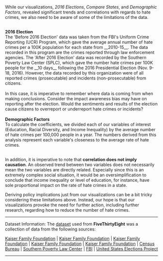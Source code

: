 While our visualizations, _2016 Elections_, _Compare States_, and 
_Demographic Factors_, revealed significant trends and correlations with regards 
to hate crimes, we also need to be aware of some of the limitations of the data.

<p class = "indented"> 
  <br>
  <b>2016 Election</b>
  <br>
  The 'Before 2016 Election' data was taken from the FBI's Uniform Crime 
  Reporting (UCR) Program, which gave the average annual number of hate crimes 
  per a 100K population for each state from __2010-15__. The data recorded in 
  this program are the crimes reported through law enforcement agencies. The 
  'After 2016 Election' data was recorded by the Southern Poverty Law Center 
  (SPLC), which gave the number hate crimes per 100K people for the __10 days__ 
  following the 2016 Presidential Election (Nov. 9-18, 2016). However, the data 
  recorded by this organization were of all reported crimes (prosecutable) and 
  incidents (non-prosecutable) from citizens.
  <br>
  <br>
  In this case, it is imperative to remember where data is coming from when
  making conclusions. Consider the impact awareness bias may have on reporting 
  after the election. Would the sentiments and results of the election cause 
  citizens to overreport or underreport hate crimes or incidents?
  <br>
  <br>
  <b>Demographic Factors</b>
  <br>
  To calculate the coefficients, we divided each of our variables of interest 
  (Education, Racial Diversity, and Income Inequality) by the average number of 
  hate crimes per 100,000 people in a year. The numbers derived from this 
  analysis represent each variable's closeness to the average rate of hate 
  crimes.
  <br>
  <br>
</p>

In addition, it is imperative to note that 
**correlation does not imply causation**. An observed trend between two 
variables does not necessarily mean the two variables are directly related. 
Especially since this is an extremely complex social situation, it would be an 
oversimplification to conclude that income inequality or level of education, for 
instance, have sole proportional impact on the rate of hate crimes in a state.

Deriving policy implications just from our visualizations can be a bit tricky 
considering these limitations above. Instead, our hope is that our 
visualizations provoke the need for further action, including further research, 
regarding how to reduce the number of hate crimes.

***
Dataset Information:
The [dataset](https://github.com/fivethirtyeight/data/tree/master/hate-crimes) 
used from **FiveThirtyEight** was a collection of data from the following 
sources:  

[Kaiser Family Foundation](https://www.kff.org/other/state-indicator/median-annual-income/?currentTimeframe=0&sortModel=%7B%22colId%22:%22Location%22,%22sort%22:%22asc%22%7D) | [Kaiser Family Foundation](https://www.kff.org/other/state-indicator/unemployment-rate/?currentTimeframe=0&sortModel=%7B%22colId%22:%22Location%22,%22sort%22:%22asc%22%7D) | [Kaiser Family Foundation](https://www.kff.org/other/state-indicator/unemployment-rate/?currentTimeframe=0&sortModel=%7B%22colId%22:%22Location%22,%22sort%22:%22asc%22%7D) | [Kaiser Family Foundation](https://www.kff.org/other/state-indicator/distribution-by-citizenship-status/?currentTimeframe=0&sortModel=%7B%22colId%22:%22Location%22,%22sort%22:%22asc%22%7D) | [Kaiser Family Foundation](https://www.kff.org/other/state-indicator/distribution-by-raceethnicity/?currentTimeframe=0&sortModel=%7B%22colId%22:%22Location%22,%22sort%22:%22asc%22%7D) | [Census Bureau](https://www.census.gov/prod/2012pubs/p20-566.pdf) | [Southern Poverty Law Center](https://www.splcenter.org/20161129/ten-days-after-harassment-and-intimidation-aftermath-election) | [FBI](https://ucr.fbi.gov/hate-crime) | [United States Elections Project](http://www.electproject.org/2016g)  

***
